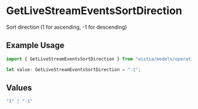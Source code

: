 # GetLiveStreamEventsSortDirection

Sort direction (1 for ascending, -1 for descending)

## Example Usage

```typescript
import { GetLiveStreamEventsSortDirection } from "wistia/models/operations";

let value: GetLiveStreamEventsSortDirection = "-1";
```

## Values

```typescript
"1" | "-1"
```